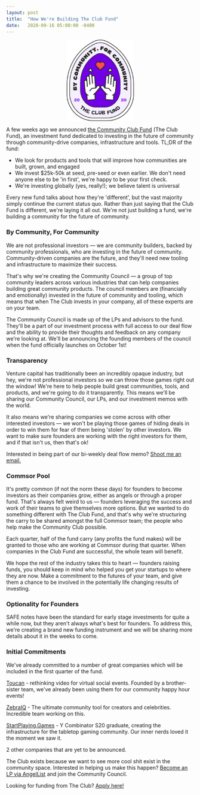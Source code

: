 ```yaml
---
layout: post
title:  "How We're Building The Club Fund"
date:   2020-09-16 05:00:00 -0400
---
```


<div style="display: flex; justify-content: center;">
<img style="max-width: 180px" src="../images/sticker-fund_1.png"/>
</div>

A few weeks ago we announced <a href="https://www.community.club/fund" target="_blank">the Community Club Fund</a> (The Club Fund), an investment fund dedicated to investing in the future of community through community-drive companies, infrastructure and tools. TL;DR of the fund:

- We look for products and tools that will improve how communities are built, grown, and engaged
- We invest $25k-50k at seed, pre-seed or even earlier. We don't need anyone else to be 'in first', we're happy to be your first check.
- We're investing globally (yes, really!); we believe talent is universal

Every new fund talks about how they're 'different', but the vast majority simply continue the current status quo. Rather than just saying that the Club Fund is different, we're laying it all out. We're not just building a fund, we're building a community for the future of community.

### By Community, For Community

We are not professional investors — we are community builders, backed by community professionals, who are investing in the future of community. Community-driven companies are the future, and they'll need new tooling and infrastructure to maximize their success.

That's why we're creating the Community Council — a group of top community leaders across various industries that can help companies building great community products. The council members are (financially and emotionally) invested in the future of community and tooling, which means that when The Club invests in your company, all of these experts are on your team.

The Community Council is made up of the LPs and advisors to the fund. They'll be a part of our investment process with full access to our deal flow and the ability to provide their thoughts and feedback on any company we're looking at. We'll be announcing the founding members of the council when the fund officially launches on October 1st!

### Transparency

Venture capital has traditionally been an incredibly opaque industry, but hey, we're not professional investors so we can throw those games right out the window! We're here to help people build great communities, tools, and products, and we're going to do it transparently. This means we'll be sharing our Community Council, our LPs, and our investment memos with the world.

It also means we're sharing companies we come across with other interested investors — we won't be playing those games of hiding deals in order to win them for fear of them being 'stolen' by other investors. We want to make sure founders are working with the right investors for them, and if that isn't us, then that's ok!

Interested in being part of our bi-weekly deal flow memo? <a href="mailto:mac@commsor.com">Shoot me an email.</a>

### Commsor Pool

It's pretty common (if not the norm these days) for founders to become investors as their companies grow, either as angels or through a proper fund. That's always felt weird to us — founders leveraging the success and work of their teams to give themselves more options. But we wanted to do something different with The Club Fund, and that's why we're structuring the carry to be shared amongst the full Commsor team; the people who help make the Community Club possible.

Each quarter, half of the fund carry (any profits the fund makes) will be granted to those who are working at Commsor during that quarter. When companies in the Club Fund are successful, the whole team will benefit.

We hope the rest of the industry takes this to heart — founders raising funds, you should keep in mind who helped you get your startups to where they are now. Make a commitment to the futures of your team, and give them a chance to be involved in the potentially life changing results of investing.

### Optionality for Founders

SAFE notes have been the standard for early stage investments for quite a while now, but they aren't always what's best for founders. To address this, we're creating a brand new funding instrument and we will be sharing more details about it in the weeks to come.

### Initial Commitments

We've already committed to a number of great companies which will be included in the first quarter of the fund. 

<a href="https://www.toucan.events/" target="_blank">Toucan</a> - rethinking video for virtual social events. Founded by a brother-sister team, we've already been using them for our community happy hour events!

<a href="https://zebraiq.com/" target="_blank">ZebraIQ</a> - The ultimate community tool for creators and celebrities. Incredible team working on this.

<a href="https://startplaying.games/" target="_blank">StartPlaying.Games</a> - Y Combinator S20 graduate, creating the infrastructure for the tabletop gaming community. Our inner nerds loved it the moment we saw it.

2 other companies that are yet to be announced.

<div class="divider"></div>

The Club exists because we want to see more cool shit exist in the community space. Interested in helping us make this happen? <a href="https://angel.co/v/back/the-club" target="_blank">Become an LP via AngelList</a> and join the Community Council.

Looking for funding from The Club? <a href="https://www.community.club/fund" target="_blank">Apply here!</a>